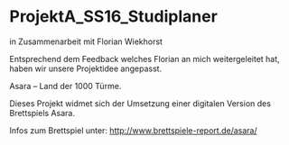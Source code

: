 # ProjektA_SS16_Studiplaner
in Zusammenarbeit mit Florian Wiekhorst

Entsprechend dem Feedback welches Florian an mich weitergeleitet hat, haben wir unsere Projektidee angepasst.

Asara – Land der 1000 Türme.

Dieses Projekt widmet sich der Umsetzung einer digitalen Version des Brettspiels Asara.

Infos zum Brettspiel unter: http://www.brettspiele-report.de/asara/
